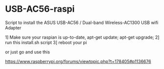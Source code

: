 # USB-AC56-raspi

Script to install the ASUS USB-AC56 / Dual-band Wireless-AC1300 USB wifi Adapter

1] Make sure your raspian is up-to-date, apt-get update; apt-get upgrade;
2] run this install.sh script
3] reboot your pi


or just go and use this

https://www.raspberrypi.org/forums/viewtopic.php?t=178405#p1136676
